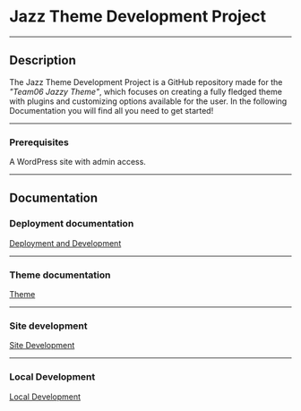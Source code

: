 # Jazz Theme Development Project

---

## Description

The Jazz Theme Development Project is a GitHub repository made for the *"Team06 Jazzy Theme"*, which focuses on creating a fully fledged theme with plugins and customizing options available for the user. In the following Documentation you will find all you need to get started!

---

### Prerequisites

A WordPress site with admin access.

---
## Documentation

### Deployment documentation

[Deployment and Development](DEPLOYMENT.md)

---

### Theme documentation

[Theme](theme.md)

---

### Site development

[Site Development](site.md)

---

### Local Development

[Local Development](LOCALDEVELOPMENT.md)
